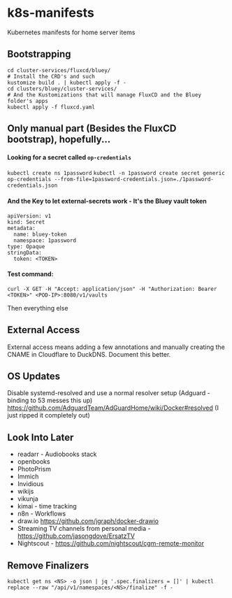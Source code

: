 # k8s-manifests
Kubernetes manifests for home server items


## Bootstrapping
```
cd cluster-services/fluxcd/bluey/ 
# Install the CRD's and such
kustomize build . | kubectl apply -f -
cd clusters/bluey/cluster-services/
# And the Kustomizations that will manage FluxCD and the Bluey folder's apps
kubectl apply -f fluxcd.yaml
```

## Only manual part (Besides the FluxCD bootstrap), hopefully...
#### Looking for a secret called `op-credentials`
`kubectl create ns 1password`
`kubectl -n 1password create secret generic op-credentials --from-file=1password-credentials.json=./1password-credentials.json`

#### And the Key to let external-secrets work - It's the Bluey vault token

```
apiVersion: v1
kind: Secret
metadata:
  name: bluey-token
  namespace: 1password
type: Opaque
stringData:
  token: <TOKEN>
```

#### Test command:
`curl -X GET -H "Accept: application/json" -H "Authorization: Bearer <TOKEN>" <POD-IP>:8080/v1/vaults`  


Then everything else


## External Access

External access means adding a few annotations and manually creating the CNAME in Cloudflare to DuckDNS. Document this better.



## OS Updates

Disable systemd-resolved and use a normal resolver setup (Adguard - binding to 53 messes this up)
https://github.com/AdguardTeam/AdGuardHome/wiki/Docker#resolved   (I just ripped it completely out)


## Look Into Later

- readarr - Audiobooks stack
- openbooks
- PhotoPrism
- Immich
- Invidious
- wikijs
- vikunja
- kimai - time tracking
- n8n - Workflows
- draw.io https://github.com/jgraph/docker-drawio 
- Streaming TV channels from personal media - https://github.com/jasongdove/ErsatzTV
- Nightscout - https://github.com/nightscout/cgm-remote-monitor

## Remove Finalizers

`kubectl get ns <NS> -o json | jq '.spec.finalizers = []' | kubectl replace --raw "/api/v1/namespaces/<NS>/finalize" -f -`